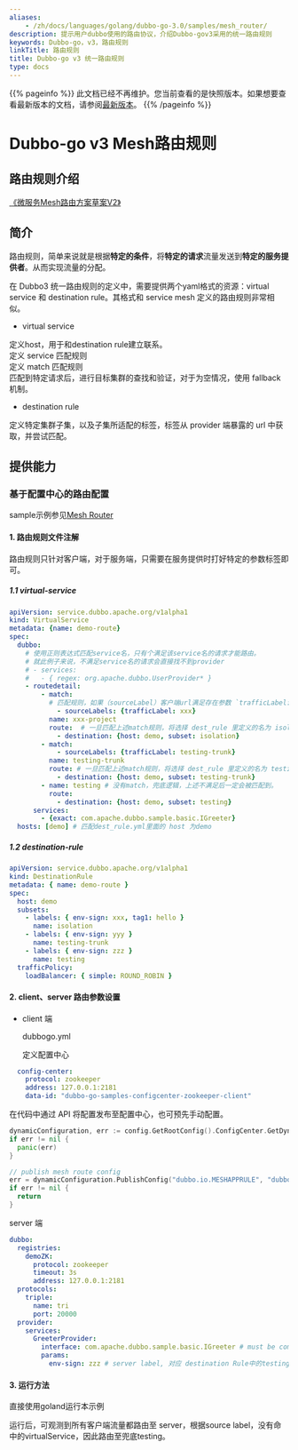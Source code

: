 ```yaml
---
aliases:
    - /zh/docs/languages/golang/dubbo-go-3.0/samples/mesh_router/
description: 提示用户dubbo使用的路由协议，介绍Dubbo-gov3采用的统一路由规则
keywords: Dubbo-go，v3，路由规则
linkTitle: 路由规则
title: Dubbo-go v3 统一路由规则
type: docs
---
```




{{% pageinfo %}} 此文档已经不再维护。您当前查看的是快照版本。如果想要查看最新版本的文档，请参阅[最新版本](/zh-cn/docs3-v2/golang-sdk/tutorial/governance/traffic/mesh_router/)。
{{% /pageinfo %}}

# Dubbo-go v3 Mesh路由规则

## 路由规则介绍
[《微服务Mesh路由方案草案V2》](https://www.yuque.com/docs/share/c132d5db-0dcb-487f-8833-7c7732964bd4?# )

## 简介

路由规则，简单来说就是根据**特定的条件**，将**特定的请求**流量发送到**特定的服务提供者**。从而实现流量的分配。

在 Dubbo3 统一路由规则的定义中，需要提供两个yaml格式的资源：virtual service 和 destination rule。其格式和 service mesh 定义的路由规则非常相似。
- virtual service

定义host，用于和destination rule建立联系。\
定义 service 匹配规则\
定义 match 匹配规则\
匹配到特定请求后，进行目标集群的查找和验证，对于为空情况，使用 fallback 机制。

- destination rule

定义特定集群子集，以及子集所适配的标签，标签从 provider 端暴露的 url 中获取，并尝试匹配。

## 提供能力
### 基于配置中心的路由配置

sample示例参见[Mesh Router](https://github.com/apache/dubbo-go-samples/tree/master/route/meshroute)

#### 1. 路由规则文件注解

路由规则只针对客户端，对于服务端，只需要在服务提供时打好特定的参数标签即可。

##### 1.1 virtual-service

```yaml
apiVersion: service.dubbo.apache.org/v1alpha1
kind: VirtualService
metadata: {name: demo-route}
spec:
  dubbo:
    # 使用正则表达式匹配service名，只有个满足该service名的请求才能路由。
    # 就此例子来说，不满足service名的请求会直接找不到provider
    # - services:
    #   - { regex: org.apache.dubbo.UserProvider* }
    - routedetail:
        - match: 
          # 匹配规则，如果（sourceLabel）客户端url满足存在参数 `trafficLabel: xxx` 的才能匹配成功
            - sourceLabels: {trafficLabel: xxx}
          name: xxx-project
          route:  # 一旦匹配上述match规则，将选择 dest_rule 里定义的名为 isolation 的子集
            - destination: {host: demo, subset: isolation}
        - match:
            - sourceLabels: {trafficLabel: testing-trunk}
          name: testing-trunk
          route: # 一旦匹配上述match规则，将选择 dest_rule 里定义的名为 testing-trunk 的子集
            - destination: {host: demo, subset: testing-trunk}
        - name: testing # 没有match，兜底逻辑，上述不满足后一定会被匹配到。
          route:
            - destination: {host: demo, subset: testing}
      services:
        - {exact: com.apache.dubbo.sample.basic.IGreeter}
  hosts: [demo] # 匹配dest_rule.yml里面的 host 为demo
```

##### 1.2 destination-rule

```yaml
apiVersion: service.dubbo.apache.org/v1alpha1
kind: DestinationRule
metadata: { name: demo-route }
spec:
  host: demo
  subsets:
    - labels: { env-sign: xxx, tag1: hello }
      name: isolation
    - labels: { env-sign: yyy }
      name: testing-trunk
    - labels: { env-sign: zzz }
      name: testing
  trafficPolicy:
    loadBalancer: { simple: ROUND_ROBIN }
```

#### 2. client、server 路由参数设置

- client 端
  
  dubbogo.yml
  
  定义配置中心

```yaml
  config-center:
    protocol: zookeeper
    address: 127.0.0.1:2181
    data-id: "dubbo-go-samples-configcenter-zookeeper-client"
```

在代码中通过 API 将配置发布至配置中心，也可预先手动配置。

```go
dynamicConfiguration, err := config.GetRootConfig().ConfigCenter.GetDynamicConfiguration()
if err != nil {
  panic(err)
}

// publish mesh route config
err = dynamicConfiguration.PublishConfig("dubbo.io.MESHAPPRULE", "dubbo", MeshRouteConf)
if err != nil {
  return
}
```



server 端

```yaml
dubbo:
  registries:
    demoZK:
      protocol: zookeeper
      timeout: 3s
      address: 127.0.0.1:2181
  protocols:
    triple:
      name: tri
      port: 20000
  provider:
    services:
      GreeterProvider:
        interface: com.apache.dubbo.sample.basic.IGreeter # must be compatible with grpc or dubbo-java
        params:
          env-sign: zzz # server label, 对应 destination Rule中的testing，即兜底逻辑
```

#### 3. 运行方法

直接使用goland运行本示例


运行后，可观测到所有客户端流量都路由至 server，根据source label，没有命中的virtualService，因此路由至兜底testing。
